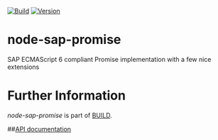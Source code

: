 [![Build](https://img.shields.io/travis/sapbuild/node-sap-promise.svg?style=flat-square)](http://travis-ci.org/sapbuild/node-sap-promise)
[![Version](https://img.shields.io/npm/v/node-sap-promise.svg?style=flat-square)](https://npmjs.org/package/node-sap-promise)

node-sap-promise
================

SAP ECMAScript 6 compliant Promise implementation with a few nice extensions

Further Information
======================

*node-sap-promise* is part of [BUILD](https://github.com/SAP/BUILD).

##[API documentation](./API.md)
